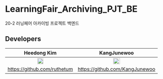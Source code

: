 # LearningFair_Archiving_PJT_BE
20-2 러닝페어 아카이빙 프로젝트 백엔드

## Developers
| Heedong Kim | KangJunewoo |
| :---: | :---: |
| <img src="https://avatars0.githubusercontent.com/u/59307414?s=400&u=17aa102a5fabc27c120755ccec0983cde69fb1fe&v=4" width="30%"></img> | <img src="https://avatars2.githubusercontent.com/u/29622782?s=460&v=4" width="30%"></img> |
| https://github.com/ruthetum | https://github.com/KangJunewoo |
